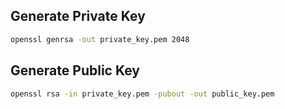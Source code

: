 ## Generate Private Key

```bash
openssl genrsa -out private_key.pem 2048
```

## Generate Public Key

```bash
openssl rsa -in private_key.pem -pubout -out public_key.pem
```